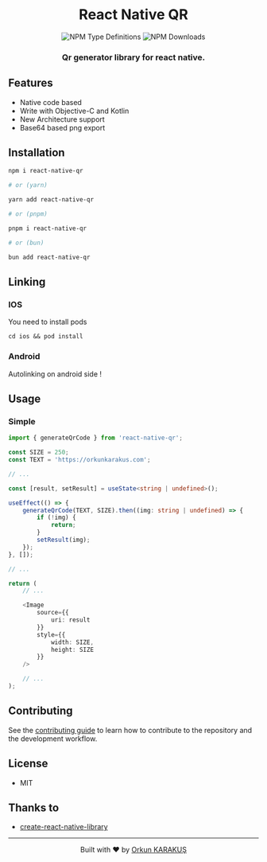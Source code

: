 <h1 align="center">React Native QR</h1>

<div align="center">
<img alt="NPM Type Definitions" src="https://img.shields.io/npm/types/react-native-qr">
<img alt="NPM Downloads" src="https://img.shields.io/npm/dw/react-native-qr">
</div>

<h3 align="center">Qr generator library for react native.</h3>

## Features

- Native code based
- Write with Objective-C and Kotlin
- New Architecture support
- Base64 based png export

## Installation

```sh
npm i react-native-qr

# or (yarn)

yarn add react-native-qr

# or (pnpm)

pnpm i react-native-qr

# or (bun)

bun add react-native-qr
```

## Linking

### IOS

You need to install pods

```shell
cd ios && pod install
```

### Android

Autolinking on android side !

## Usage

### Simple

```ts
import { generateQrCode } from 'react-native-qr';

const SIZE = 250;
const TEXT = 'https://orkunkarakus.com';

// ...

const [result, setResult] = useState<string | undefined>();

useEffect(() => {
	generateQrCode(TEXT, SIZE).then((img: string | undefined) => {
		if (!img) {
			return;
		}
		setResult(img);
	});
}, []);

// ...

return (
	// ...

	<Image
		source={{
			uri: result
		}}
		style={{
			width: SIZE,
			height: SIZE
		}}
	/>

	// ...
);
```

## Contributing

See the [contributing guide](CONTRIBUTING.md) to learn how to contribute to the
repository and the development workflow.

## License

- MIT

## Thanks to

- [create-react-native-library](https://github.com/callstack/react-native-builder-bob)

---

<p align="center">
Built with ♥️ by
  <a href="https://orkunkarakus.com" target="_blank">
    <span>Orkun KARAKUŞ</span>
  </a>
</p>

